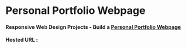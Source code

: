 # Personal Portfolio Webpage

#### Responsive Web Design Projects - Build a [Personal Portfolio Webpage](https://www.freecodecamp.org/learn/responsive-web-design/responsive-web-design-projects/build-a-personal-portfolio-webpage)

**Hosted URL :**